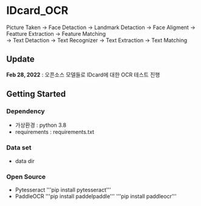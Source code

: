 # IDcard_OCR
Picture Taken -> Face Detaction -> Landmark Detaction -> Face Aligment -> Featture Extraction -> Feature Matching  
              -> Text Detaction -> Text Recognizer -> Text Extraction -> Text Matching

## Update
**Feb 28, 2022** : 오픈소스 모델들로 IDcard에 대한 OCR 테스트 진행

## Getting Started
### Dependency
- 가상환경 : python 3.8
- requirements : requirements.txt

### Data set
- data dir

### Open Source
- Pytesseract 
'''pip install pytesseract'''
- PaddleOCR
'''pip install paddelpaddle'''
'''pip install paddleocr'''
